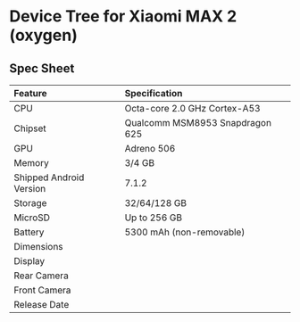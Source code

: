 # Device Tree for Xiaomi MAX 2 (oxygen)

## Spec Sheet

| Feature                 | Specification                     |
| :---------------------- | :-------------------------------- |
| CPU                     | Octa-core 2.0 GHz Cortex-A53      |
| Chipset                 | Qualcomm MSM8953 Snapdragon 625   |
| GPU                     | Adreno 506                        |
| Memory                  | 3/4 GB                          |
| Shipped Android Version | 7.1.2                             |
| Storage                 | 32/64/128 GB                          |
| MicroSD                 | Up to 256 GB                      |
| Battery                 | 5300 mAh (non-removable)          |
| Dimensions              |                  |
| Display                 |   |
| Rear Camera             |                   |
| Front Camera            |                             |
| Release Date            |                     |

